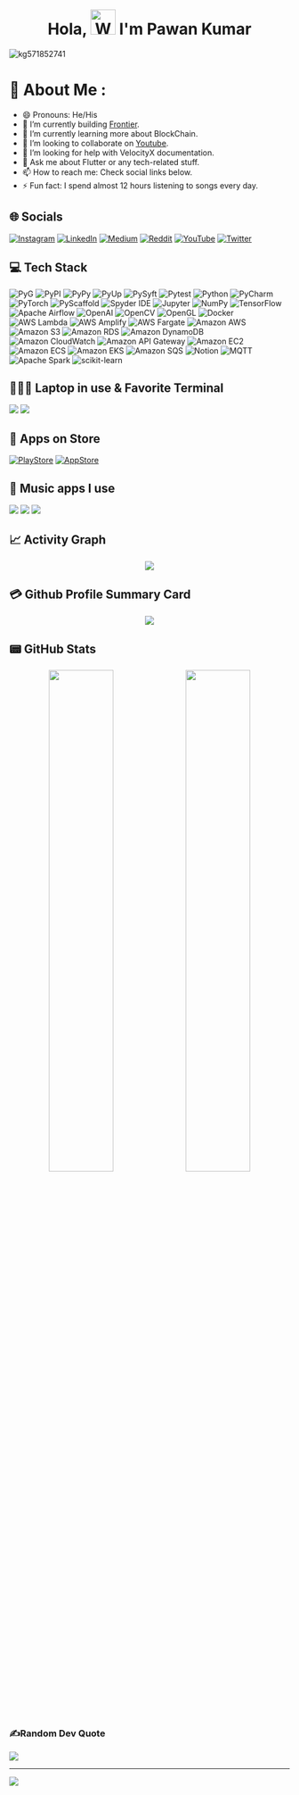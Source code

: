 <h1 align="center"> Hola, <img src="https://raw.githubusercontent.com/nixin72/nixin72/master/wave.gif" 
         alt="Waving hand animated gif"
         height="45"
         width="45" /> I'm Pawan Kumar</h1>

<p align="left"> <img src="https://komarev.com/ghpvc/?username=kg571852741&label=Views&color=blue&style=plastic&style=for-the-badge" alt="kg571852741" /> </p>

# 💫 About Me :
- 😄 Pronouns: He/His
- 🔭 I’m currently building [Frontier](https://frontier.xyz/).
- 🌱 I’m currently learning more about BlockChain.
- 👯 I’m looking to collaborate on [Youtube](https://youtube.com/daniel531).
- 🤔 I’m looking for help with VelocityX documentation.
- 💬 Ask me about Flutter or any tech-related stuff.
- 📫 How to reach me: Check social links below.
- ⚡ Fun fact: I spend almost 12 hours listening to songs every day.

## 🌐 Socials
[![Instagram](https://img.shields.io/badge/Instagram-E4405F?style=for-the-badge&logo=instagram&logoColor=white)](https://instagram.com/danielcheung531) [![LinkedIn](https://img.shields.io/badge/LinkedIn-0077B5?style=for-the-badge&logo=linkedin&logoColor=white)](https://linkedin.com/in/imthepk) [![Medium](https://img.shields.io/badge/Medium-12100E?style=for-the-badge&logo=medium&logoColor=white)](https://medium.com/@imthepk) [![Reddit](https://img.shields.io/badge/Reddit-FF4500?style=for-the-badge&logo=reddit&logoColor=white)](https://reddit.com/user/imthepk) [![YouTube](https://img.shields.io/badge/YouTube-FF0000?style=for-the-badge&logo=youtube&logoColor=white)](https://youtube.com/c/hellocodepur) [![Twitter](https://img.shields.io/twitter/follow/imthepk?logo=Twitter&style=for-the-badge)](https://twitter.com/imthepk)


## 💻 Tech Stack  
![PyG](https://img.shields.io/badge/PyG-%233C2179.svg?style=for-the-badge&logo=pytorch)
![PyPI](https://img.shields.io/badge/PyPI-%233775A9.svg?style=for-the-badge&logo=pypi)
![PyPy](https://img.shields.io/badge/PyPy-%23193440.svg?style=for-the-badge&logo=pypy)
![PyUp](https://img.shields.io/badge/PyUp-%239F55FF.svg?style=for-the-badge&logo=python)
![PySyft](https://img.shields.io/badge/PySyft-%23F1BF7A.svg?style=for-the-badge&logo=pysyft)
![Pytest](https://img.shields.io/badge/Pytest-%230A9EDC.svg?style=for-the-badge&logo=pytest)
![Python](https://img.shields.io/badge/Python-%233776AB.svg?style=for-the-badge&logo=python)
![PyCharm](https://img.shields.io/badge/PyCharm-%23000000.svg?style=for-the-badge&logo=pycharm)
![PyTorch](https://img.shields.io/badge/PyTorch-%23EE4C2C.svg?style=for-the-badge&logo=pytorch)
![PyScaffold](https://img.shields.io/badge/PyScaffold-%23005CA0.svg?style=for-the-badge&logo=python)
![Spyder IDE](https://img.shields.io/badge/Spyder%20IDE-%23FF0000.svg?style=for-the-badge&logo=spyder%20ide)
![Jupyter](https://img.shields.io/badge/Jupyter-%23F37626.svg?style=for-the-badge&logo=jupyter)
![NumPy](https://img.shields.io/badge/NumPy-%23013243.svg?style=for-the-badge&logo=numpy)
![TensorFlow](https://img.shields.io/badge/TensorFlow-%23FF6F00.svg?style=for-the-badge&logo=tensorflow)
![Apache Airflow](https://img.shields.io/badge/Apache%20Airflow-%23017CEE.svg?style=for-the-badge&logo=apache%20airflow)
![OpenAI](https://img.shields.io/badge/OpenAI-%23412991.svg?style=for-the-badge&logo=openai)
![OpenCV](https://img.shields.io/badge/OpenCV-%235C3EE8.svg?style=for-the-badge&logo=opencv)
![OpenGL](https://img.shields.io/badge/OpenGL-%235586A4.svg?style=for-the-badge&logo=opengl)
![Docker](https://img.shields.io/badge/Docker-%232496ED.svg?style=for-the-badge&logo=docker)
![AWS Lambda](https://img.shields.io/badge/AWS%20Lambda-%23FF9900.svg?style=for-the-badge&logo=amazon%20aws)
![AWS Amplify](https://img.shields.io/badge/AWS%20Amplify-%23FF9900.svg?style=for-the-badge&logo=amazon%20aws)
![AWS Fargate](https://img.shields.io/badge/AWS%20Fargate-%23FF9900.svg?style=for-the-badge&logo=amazon%20aws)
![Amazon AWS](https://img.shields.io/badge/Amazon%20AWS-%23232F3E.svg?style=for-the-badge&logo=amazon%20aws)
![Amazon S3](https://img.shields.io/badge/Amazon%20S3-%23569A31.svg?style=for-the-badge&logo=amazon%20s3)
![Amazon RDS](https://img.shields.io/badge/Amazon%20RDS-%23527FFF.svg?style=for-the-badge&logo=amazon%20rds)
![Amazon DynamoDB](https://img.shields.io/badge/Amazon%20DynamoDB-%234053D6.svg?style=for-the-badge&logo=amazon%20dynamodb)
![Amazon CloudWatch](https://img.shields.io/badge/Amazon%20CloudWatch-%23FF4F8B.svg?style=for-the-badge&logo=amazon%20cloudwatch)
![Amazon API Gateway](https://img.shields.io/badge/Amazon%20API%20Gateway-%23FF4F8B.svg?style=for-the-badge&logo=amazon%20api%20gateway)
![Amazon EC2](https://img.shields.io/badge/Amazon%20EC2-%23FF9900.svg?style=for-the-badge&logo=amazon%20ec2)
![Amazon ECS](https://img.shields.io/badge/Amazon%20ECS-%23FF9900.svg?style=for-the-badge&logo=amazon%20ecs)
![Amazon EKS](https://img.shields.io/badge/Amazon%20EKS-%23FF9900.svg?style=for-the-badge&logo=amazon%20eks)
![Amazon SQS](https://img.shields.io/badge/Amazon%20SQS-%23FF4F8B.svg?style=for-the-badge&logo=amazon%20sqs)
![Notion](https://img.shields.io/badge/Notion-%23000000.svg?style=for-the-badge&logo=notion)
![MQTT](https://img.shields.io/badge/MQTT-%23660066.svg?style=for-the-badge&logo=mqtt)
![Apache Spark](https://img.shields.io/badge/Apache%20Spark-%23E25A1C.svg?style=for-the-badge&logo=apache%20spark)
![scikit-learn](https://img.shields.io/badge/scikit--learn-%23F7931E.svg?style=for-the-badge&logo=scikit-learn)




<!-- ![C#](https://img.shields.io/badge/c%23-%23239120.svg?style=for-the-badge&logo=c-sharp&logoColor=white) ![Dart](https://img.shields.io/badge/dart-%230175C2.svg?style=for-the-badge&logo=dart&logoColor=white) ![Kotlin](https://img.shields.io/badge/kotlin-%230095D5.svg?style=for-the-badge&logo=kotlin&logoColor=white) ![Java](https://img.shields.io/badge/java-%23ED8B00.svg?style=for-the-badge&logo=java&logoColor=white) ![JavaScript](https://img.shields.io/badge/javascript-%23323330.svg?style=for-the-badge&logo=javascript&logoColor=%23F7DF1E) ![Solidity](https://img.shields.io/badge/Solidity-%23363636.svg?style=for-the-badge&logo=solidity&logoColor=white) ![Swift](https://img.shields.io/badge/swift-F54A2A?style=for-the-badge&logo=swift&logoColor=white) ![TypeScript](https://img.shields.io/badge/typescript-%23007ACC.svg?style=for-the-badge&logo=typescript&logoColor=white) ![Python](https://img.shields.io/badge/python-3670A0?style=for-the-badge&logo=python&logoColor=ffdd54) ![AWS](https://img.shields.io/badge/AWS-%23FF9900.svg?style=for-the-badge&logo=amazon-aws&logoColor=white) ![Firebase](https://img.shields.io/badge/firebase-%23039BE5.svg?style=for-the-badge&logo=firebase) ![Vercel](https://img.shields.io/badge/vercel-%23000000.svg?style=for-the-badge&logo=vercel&logoColor=white) ![Netlify](https://img.shields.io/badge/netlify-%23000000.svg?style=for-the-badge&logo=netlify&logoColor=#00C7B7) ![Heroku](https://img.shields.io/badge/heroku-%23430098.svg?style=for-the-badge&logo=heroku&logoColor=white) ![Google Cloud](https://img.shields.io/badge/Google%20Cloud-%234285F4.svg?style=for-the-badge&logo=google-cloud&logoColor=white) ![Flutter](https://img.shields.io/badge/Flutter-%2302569B.svg?style=for-the-badge&logo=Flutter&logoColor=white) ![Django](https://img.shields.io/badge/django-%23092E20.svg?style=for-the-badge&logo=django&logoColor=white) ![DjangoREST](https://img.shields.io/badge/DJANGO-REST-ff1709?style=for-the-badge&logo=django&logoColor=white&color=ff1709&labelColor=gray) ![NPM](https://img.shields.io/badge/NPM-%23000000.svg?style=for-the-badge&logo=npm&logoColor=white) ![NodeJS](https://img.shields.io/badge/node.js-6DA55F?style=for-the-badge&logo=node.js&logoColor=white) ![React](https://img.shields.io/badge/react-%2320232a.svg?style=for-the-badge&logo=react&logoColor=%2361DAFB) ![Vuetify](https://img.shields.io/badge/Vuetify-1867C0?style=for-the-badge&logo=vuetify&logoColor=AEDDFF) ![Xamarin](https://img.shields.io/badge/Xamarin-3199DC?style=for-the-badge&logo=xamarin&logoColor=white) ![Vue.js](https://img.shields.io/badge/vuejs-%2335495e.svg?style=for-the-badge&logo=vuedotjs&logoColor=%234FC08D) ![TailwindCSS](https://img.shields.io/badge/tailwindcss-%2338B2AC.svg?style=for-the-badge&logo=tailwind-css&logoColor=white) ![Redux](https://img.shields.io/badge/redux-%23593d88.svg?style=for-the-badge&logo=redux&logoColor=white) ![Gatsby](https://img.shields.io/badge/Gatsby-%23663399.svg?style=for-the-badge&logo=gatsby&logoColor=white) ![FastAPI](https://img.shields.io/badge/FastAPI-005571?style=for-the-badge&logo=fastapi) ![Express.js](https://img.shields.io/badge/express.js-%23404d59.svg?style=for-the-badge&logo=express&logoColor=%2361DAFB) ![MongoDB](https://img.shields.io/badge/MongoDB-%234ea94b.svg?style=for-the-badge&logo=mongodb&logoColor=white) ![MySQL](https://img.shields.io/badge/mysql-%2300f.svg?style=for-the-badge&logo=mysql&logoColor=white) ![Postgres](https://img.shields.io/badge/postgres-%23316192.svg?style=for-the-badge&logo=postgresql&logoColor=white) ![SQLite](https://img.shields.io/badge/sqlite-%2307405e.svg?style=for-the-badge&logo=sqlite&logoColor=white) ![Realm](https://img.shields.io/badge/Realm-39477F?style=for-the-badge&logo=realm&logoColor=white) ![Affinity Designer](https://img.shields.io/badge/affinitydesginer-%231B72BE.svg?style=for-the-badge&logo=affinity-designer&logoColor=white) ![Canva](https://img.shields.io/badge/Canva-%2300C4CC.svg?style=for-the-badge&logo=Canva&logoColor=white) 	![Figma](https://img.shields.io/badge/figma-%23F24E1E.svg?style=for-the-badge&logo=figma&logoColor=white) ![Gradle](https://img.shields.io/badge/Gradle-02303A.svg?style=for-the-badge&logo=Gradle&logoColor=white) ![Postman](https://img.shields.io/badge/Postman-FF6C37?style=for-the-badge&logo=postman&logoColor=white) ![Notion](https://img.shields.io/badge/Notion-%23000000.svg?style=for-the-badge&logo=notion&logoColor=white) ![Swagger](https://img.shields.io/badge/-Swagger-%23Clojure?style=for-the-badge&logo=swagger&logoColor=white) ![Terraform](https://img.shields.io/badge/terraform-%235835CC.svg?style=for-the-badge&logo=terraform&logoColor=white) ![Docker](https://img.shields.io/badge/docker-%230db7ed.svg?style=for-the-badge&logo=docker&logoColor=white)
     -->
## 👨🏻‍💻 Laptop in use & Favorite Terminal
<img src="https://img.shields.io/badge/Apple-MacBook_Pro_2021-333333?style=for-the-badge&logo=apple&logoColor=white"/> <img src="https://img.shields.io/badge/iTerm2-000000?style=for-the-badge&logo=iterm2&logoColor=white"/>

## 🛒 Apps on Store
[![PlayStore](https://img.shields.io/badge/Google_Play-414141?style=for-the-badge&logo=google-play&logoColor=white)](https://play.google.com/store/apps/dev?id=7703305844118303242) [![AppStore](https://img.shields.io/badge/App_Store-0D96F6?style=for-the-badge&logo=app-store&logoColor=white)](https://apps.apple.com/us/app/frontier-crypto-defi-wallet/id1482380988)

## 🎵 Music apps I use
<img src="https://img.shields.io/badge/apple%20music-F34E68?style=for-the-badge&logo=apple%20music&logoColor=white"/> <img src="https://img.shields.io/badge/Spotify-1ED760?&style=for-the-badge&logo=spotify&logoColor=white"/> <img src="https://img.shields.io/badge/YouTube_Music-FF0000?style=for-the-badge&logo=youtube-music&logoColor=white"/>

## 📈 Activity Graph
<p align="center">
	<img src="https://activity-graph.herokuapp.com/graph?username=kg571852741&theme=minimal"/>
</p>

## 💳 Github Profile Summary Card
<p align="center">
  <img src="https://github-profile-summary-cards.vercel.app/api/cards/profile-details?username=kg571852741&theme=vue"/>
</p>

## 📟 GitHub Stats
<p align="center">
	<img width="48%" src="https://github-readme-stats.vercel.app/api?username=kg571852741&show_icons=true&theme=vue" />
	<img width="48%" src="https://github-readme-streak-stats.herokuapp.com/?user=kg571852741&theme=vue" />
</p>

### ✍️Random Dev Quote
![](https://quotes-github-readme.vercel.app/api?type=horizontal&theme=vue)

---
[![](https://visitcount.itsvg.in/api?id=kg571852741&icon=0&color=1)](https://visitcount.itsvg.in)

</div>
